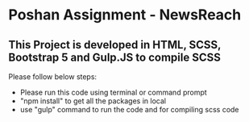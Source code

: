 # Poshan Assignment - NewsReach
## This Project is developed in HTML, SCSS, Bootstrap 5 and Gulp.JS to compile SCSS
Please follow below steps:
- Please run this code using terminal or command prompt
- "npm install" to get all the packages in local
- use "gulp" command to run the code and for compiling scss code
